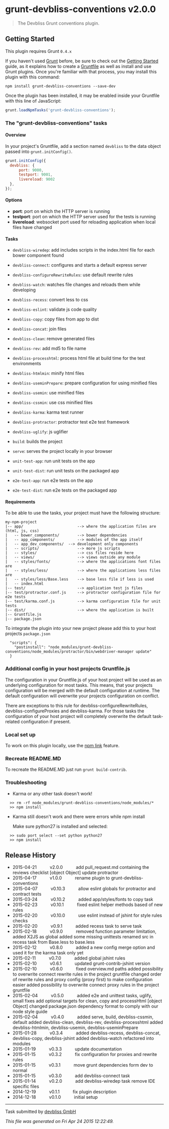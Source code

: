 # grunt-devbliss-conventions v2.0.0

> The Devbliss Grunt conventions plugin.



## Getting Started
This plugin requires Grunt `0.4.x`

If you haven't used [Grunt](http://gruntjs.com/) before, be sure to check out the [Getting Started](http://gruntjs.com/getting-started) guide, as it explains how to create a [Gruntfile](http://gruntjs.com/sample-gruntfile) as well as install and use Grunt plugins. Once you're familiar with that process, you may install this plugin with this command:

```shell
npm install grunt-devbliss-conventions --save-dev
```

Once the plugin has been installed, it may be enabled inside your Gruntfile with this line of JavaScript:

```js
grunt.loadNpmTasks('grunt-devbliss-conventions');
```

### The "grunt-devbliss-conventions" tasks

#### Overview
In your project's Gruntfile, add a section named `devbliss` to the data object passed into `grunt.initConfig()`.

```js
grunt.initConfig({
  devbliss: {
      port: 9000,
      testport: 9001,
      livereload: 9002
  },
});
```

#### Options

- **port**: port on which the HTTP server is running
- **testport**: port on which the HTTP server used for the tests is running
- **livereload**: websocket port used for reloading application when local files have changed

#### Tasks

- `devbliss-wiredep`: add includes scripts in the index.html file for each bower component found
- `devbliss-connect`: configures and starts a default express server
- `devbliss-configureRewriteRules`: use default rewrite rules
- `devbliss-watch`: watches file changes and reloads them while developing
- `devbliss-recess`: convert less to css
- `devbliss-eslint`: validate js code quality
- `devbliss-copy`: copy files from app to dist
- `devbliss-concat`: join files
- `devbliss-clean`: remove generated files
- `devbliss-rev`: add md5 to file name
- `devbliss-processhtml`: process html file at build time for the test environments
- `devbliss-htmlmin`: minify html files
- `devbliss-useminPrepare`: prepare configuration for using minified files
- `devbliss-usemin`: use minified files
- `devbliss-cssmin`: use css minified files
- `devbliss-karma`: karma test runner
- `devbliss-protractor`: protractor test e2e test framework
- `devbliss-uglify`: js uglifier

- `build`: builds the project
- `serve`: serves the project locally in your browser

- `unit-test-app`: run unit tests on the app
- `unit-test-dist`: run unit tests on the packaged app
- `e2e-test-app`: run e2e tests on the app
- `e2e-test-dist`: run e2e tests on the packaged app

#### Requirements

To be able to use the tasks, your project must have the following structure:

```
my-npm-project
|-- app/                        --> where the application files are (html, js, css)
|   -- bower_components/        --> bower dependencies
|   -- app_components/          --> modules of the app itself
|   -- app_dev_components/  --> development only components
|   -- scripts/                 --> more js scripts
|   -- styles/                  --> css files reside here
|   -- views/                   --> views outside any module
|   -- styles/fonts/            --> where the applications font files are
|   -- styles/less/             --> where the applications less files are
|   -- styles/less/Base.less    --> base less file if less is used
|   -- index.html
|-- test/                       --> application test js files
|-- test/protractor.conf.js     --> protractor configuration file for e2e tests
|-- test/karma.conf.js          --> karma configuration file for unit tests
|-- dist/                       --> where the application is built
|-- Gruntfile.js
|-- package.json
```

To integrate the plugin into your new project please add this to your host projects `package.json`

```
  "scripts": {
    "postinstall": "node_modules/grunt-devbliss-conventions/node_modules/protractor/bin/webdriver-manager update"
  }
```

### Additional config in your host projects Gruntfile.js

The configuration in your Gruntfile.js of your host project will be used as an underlying configuration for most tasks.
This means, that your projects configuration will be merged with the default configuration at runtime.
The default configuration will overwrite your projects configuration on conflict.

There are exceptions to this rule for devbliss-configureRewriteRules, devbliss-configureProxies and devbliss-karma.
For those tasks the configuration of your host project will completely overwrite the default task-related configuration if present.

### Local set up

To work on this plugin locally, use the [npm link](https://docs.npmjs.com/cli/link) feature.

### Recreate README.MD

To recreate the README.MD just run `grunt build-contrib`.

### Troubleshooting

- Karma or any other task doesn't work!

```
  >> rm -rf node_modules/grunt-devbliss-conventions/node_modules/*
  >> npm install
```

- Karma still doesn't work and there were errors while npm install

  Make sure python27 is installed and selected:

```
  >> sudo port select --set python python27
  >> npm install
```




## Release History

 * 2015-04-21   v2.0.0   add pull_request.md containing the reviews checklist [object Object] update protractor
 * 2015-04-17   v1.0.0   rename plugin to grunt-devbliss-conventions
 * 2015-04-07   v0.10.3   allow eslint globals for protractor and contract tests
 * 2015-03-24   v0.10.2   added app/styles/fonts to copy task
 * 2015-02-23   v0.10.1   fixed eslint helper methods based of new rules
 * 2015-02-20   v0.10.0   use eslint instead of jshint for style rules checks
 * 2015-02-20   v0.9.1   added recess task to serve task
 * 2015-02-18   v0.9.0   removed function parameter limitation, added X2JS as global added some missing unittests renamed src in recess task from Base.less to base.less
 * 2015-02-12   v0.8.0   added a new config merge option and used it for the karma task only yet
 * 2015-02-11   v0.7.0   added global jshint rules
 * 2015-02-10   v0.6.1   updated grunt-contrib-jshint version
 * 2015-02-10   v0.6.0   fixed overview.md paths added possibility to overwrite connect rewrite rules in the project gruntfile changed order of rewrite rules and proxy config (proxy first) to make configuration easier added possibility to overwrite connect proxy rules in the project gruntfile
 * 2015-02-04   v0.5.0   added e2e and unittest tasks, uglify, small fixes add optional targets for clean, copy and processHtml [object Object] changed package.json dependency format to comply with our node style guide
 * 2015-02-04   v0.4.0   added serve, build, devbliss-cssmin, default added devbliss-clean, devbliss-rev, devbliss-processhtml added devbliss-htmlmin, devbliss-usemin, devbliss-useminPrepare
 * 2015-01-28   v0.3.4   added devbliss-recess, devbliss-concat, devbliss-copy, devbliss-jshint added devbliss-watch refactored into modules
 * 2015-01-19   v0.3.3   update documentation
 * 2015-01-15   v0.3.2   fix configuration for proxies and rewrite rules
 * 2015-01-15   v0.3.1   move grunt dependencies form dev to normal
 * 2015-01-15   v0.3.0   add devbliss-connect task
 * 2015-01-14   v0.2.0   add devbliss-wiredep task remove IDE specific files
 * 2014-12-19   v0.1.1   fix plugin description
 * 2014-12-18   v0.1.0   initial setup

---

Task submitted by [ devbliss GmbH](https://www.devbliss.com/)

*This file was generated on Fri Apr 24 2015 12:22:49.*
